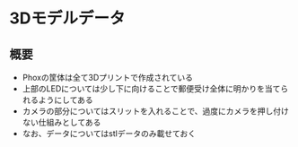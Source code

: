 # 3Dモデルデータ

## 概要
- Phoxの筐体は全て3Dプリントで作成されている
- 上部のLEDについては少し下に向けることで郵便受け全体に明かりを当てられるようにしてある
- カメラの部分についてはスリットを入れることで、過度にカメラを押し付けない仕組みとしてある
- なお、データについてはstlデータのみ載せておく